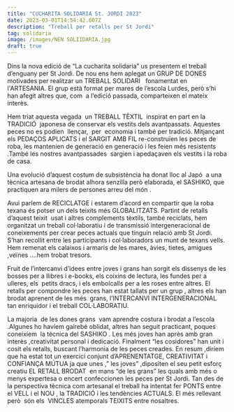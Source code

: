 ```yaml
---
title: "CUCHARITA SOLIDARIA St. JORDI 2023"
date: 2023-03-01T14:54:42.607Z
description: "Treball per retalls per St Jordi"
tag: solidaria
image: /images/NEN SOLIIDARIA.jpg
draft: true
---
```




Dins la nova edició de “La cucharita solidaria” us presentem el treball d’enguany per St Jordi.
De nou ens hem aplegat un GRUP DE DONES motivades per realitzar un TREBALL SOLIDARI  
fonamentat en l&#39;ARTESANIA. El grup està format per mares de l’escola Lurdes, però s’hi han
afegit altres que, com  a l’edició passada, comparteixen el mateix interès.

Hem triat aquesta vegada  un TREBALL TÈXTIL  inspirat en part en la TRADICIÓ  japonesa de
conservar els vestits dels avantpassats. Aquestes peces no es podien  llençar,  per  economia i
també per tradició. Mitjançant els PEDAÇOS APLICATS i el SARGIT AMB FIL re-construïen les
peces de roba, les mantenien de generació en generació i les feien més resistents .També les
nostres avantpassades  sargien i apedaçaven els vestits i la roba de casa. 

Una evolució d’aquest costum de subsistència ha donat lloc al Japó  a una tècnica artesana de
brodat alhora senzilla però elaborada, el SASHIKO, que practiquen ara milers de persones
arreu del món . 

Avui parlem de RECICLATGE i estarem d’acord en compartir que la roba texana és potser un
dels teixits més GLOBALITZATS.
Partint de retalls d’aquest teixit  usat i altres complements tèxtils, també reciclats, hem
organitzat un treball col·laboratiu i de transmissió intergeneracional de coneixements per
crear peces actuals que tinguin relació amb St Jordi. S’han recollit entre les participants i
col·laboradors un munt de texans vells. Hem remenat els calaixos i armaris de les mares, àvies,
tietes, amigues ,veïnes ….hem trobat tresors. 

Fruit de l’intercanvi d’idees entre joves i grans han sorgit els dissenys de les bosses per a llibres
i e-books, els coixins de lectura, les fundes per a ulleres, els  petits dracs, i els embolcalls per a
les roses entre altres.
El retalls per compondre les peces han estat tallats per un grup , altres els han brodat aprenent
de les més  grans, l’INTERCANVI INTERGENERACIONAL  tan enriquidor i el treball
COL·LABORATIU.

La majoria  de les dones grans  vam aprendre costura i brodat a l’escola .Algunes ho havíem
gairebé oblidat, altres han seguit practicant, poques coneixíem  la tècnica del SASHIKO . Les
més joves han après amb gran interès ,creativitat personal i dedicació. Finalment “les
cosidores” han unit i cosit els retalls, buscant l’harmonia de les peces creades.
En resum ,diríem que ha estat tot un exercici conjunt d’APRENENTATGE, CREATIVITAT i
CONFIANÇA MÚTUA ja que unes ,” les joves” ,dipositen el seu petit esforç creatiu EL RETALL
BRODAT  en mans “de les grans” les quals amb més o menys expertesa o encert confeccionen
les peces per St Jordi.
Tan des de la perspectiva tècnica com artesanal el treball ha intentat fer PONTS entre el VELL i
el NOU , la TRADICIÓ i les tendències ACTUALS. El més rellevant però  són els  VINCLES
atemporals TEIXITS entre nosaltres.